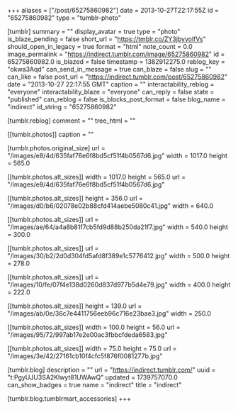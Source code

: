 +++
aliases = ["/post/65275860982"]
date = 2013-10-27T22:17:55Z
id = "65275860982"
type = "tumblr-photo"

[tumblr]
summary = ""
display_avatar = true
type = "photo"
is_blaze_pending = false
short_url = "https://tmblr.co/ZY3jbyyolfVs"
should_open_in_legacy = true
format = "html"
note_count = 0.0
image_permalink = "https://indirect.tumblr.com/image/65275860982"
id = 65275860982.0
is_blazed = false
timestamp = 1382912275.0
reblog_key = "okwa3Aqd"
can_send_in_message = true
can_blaze = false
slug = ""
can_like = false
post_url = "https://indirect.tumblr.com/post/65275860982"
date = "2013-10-27 22:17:55 GMT"
caption = ""
interactability_reblog = "everyone"
interactability_blaze = "everyone"
can_reply = false
state = "published"
can_reblog = false
is_blocks_post_format = false
blog_name = "indirect"
id_string = "65275860982"

[tumblr.reblog]
comment = ""
tree_html = ""

[[tumblr.photos]]
caption = ""

[tumblr.photos.original_size]
url = "/images/e8/4d/635faf76e6f8bd5cf51f4b0567d6.jpg"
width = 1017.0
height = 565.0

[[tumblr.photos.alt_sizes]]
width = 1017.0
height = 565.0
url = "/images/e8/4d/635faf76e6f8bd5cf51f4b0567d6.jpg"

[[tumblr.photos.alt_sizes]]
height = 356.0
url = "/images/d0/b6/02078e02b88cfd414aebe5080c41.jpg"
width = 640.0

[[tumblr.photos.alt_sizes]]
url = "/images/ae/64/a4a8b81f7cb5fd9d88b250da21f7.jpg"
width = 540.0
height = 300.0

[[tumblr.photos.alt_sizes]]
url = "/images/30/b2/2d0d304fd5afd8f389e1c5776412.jpg"
width = 500.0
height = 278.0

[[tumblr.photos.alt_sizes]]
url = "/images/10/fe/07f4e138d0260d837d977b5d4e79.jpg"
width = 400.0
height = 222.0

[[tumblr.photos.alt_sizes]]
height = 139.0
url = "/images/ab/0e/36c7e4411756eeb96c716e23bae3.jpg"
width = 250.0

[[tumblr.photos.alt_sizes]]
width = 100.0
height = 56.0
url = "/images/95/72/997ab17e2e00ac3fbbcfdeda6583.jpg"

[[tumblr.photos.alt_sizes]]
width = 75.0
height = 75.0
url = "/images/3e/42/27161cb10f4cfc5f876f0081277b.jpg"

[tumblr.blog]
description = ""
url = "https://indirect.tumblr.com/"
uuid = "t:PgyUJU3SA2Klwyt81UWAwQ"
updated = 1739757070.0
can_show_badges = true
name = "indirect"
title = "indirect"

[tumblr.blog.tumblrmart_accessories]
+++

